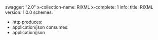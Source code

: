 swagger: "2.0"
x-collection-name: RIXML
x-complete: 1
info:
  title: RIXML
  version: 1.0.0
schemes:
- http
produces:
- application/json
consumes:
- application/json